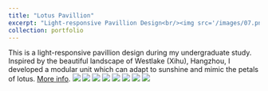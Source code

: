 ```yaml
---
title: "Lotus Pavillion"
excerpt: "Light-responsive Pavillion Design<br/><img src='/images/07.png'>"
collection: portfolio
---
```


This is a light-responsive pavillion design during my undergraduate study. Inspired by the beautiful landscape of Westlake (Xihu), Hangzhou, I developed a modular unit which can adapt to sunshine and mimic the petals of lotus. [More info](https://www.youtube.com/watch?v=9G6kR8N1WFM).
<img src='/images/01.png'>
<img src='/images/02.png'>
<img src='/images/03.png'>
<img src='/images/04.png'>
<img src='/images/05.png'>
<img src='/images/06.png'>
<img src='/images/07.png'>
<img src='/images/08.png'>
